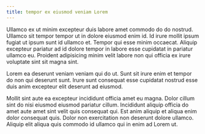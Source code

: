 ```yaml
---
title: tempor ex eiusmod veniam Lorem
---
```


Ullamco ex ut minim excepteur duis labore amet commodo do do nostrud. Ullamco sit tempor tempor ut in dolore eiusmod enim id. Id irure mollit ipsum fugiat ut ipsum sunt id ullamco et. Tempor qui esse minim occaecat. Aliquip excepteur pariatur ad id dolore tempor in labore esse cupidatat in pariatur ullamco eu. Proident adipisicing minim velit labore non qui officia ex irure voluptate sint sit magna sint.

Lorem ea deserunt veniam veniam qui do ut. Sunt sit irure enim et tempor do non qui deserunt sunt. Irure sunt consequat esse cupidatat nostrud esse duis anim excepteur elit deserunt ad eiusmod.

Mollit sint aute ea excepteur incididunt officia amet eu magna. Dolor cillum sint do nisi eiusmod eiusmod pariatur cillum. Incididunt aliquip officia do amet aute amet sint velit quis consequat qui. Est anim aliquip et aliqua enim dolor consequat quis. Dolor non exercitation non deserunt dolore ullamco. Aliquip elit aliqua quis commodo id ullamco qui in enim ad Lorem ut.